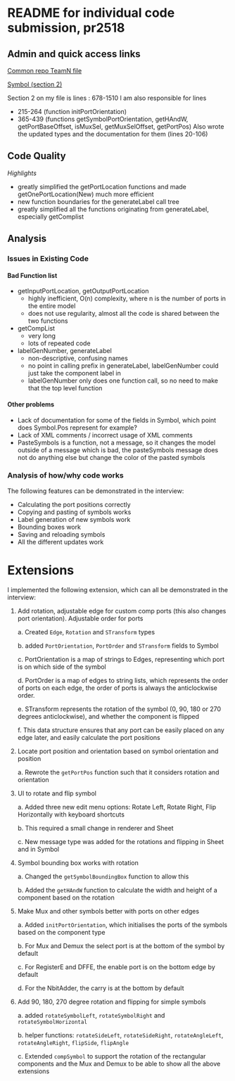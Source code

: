 # README for individual code submission, pr2518

## Admin and quick access links

[Common repo TeamN file](https://github.com/tomcl/hlp22docs/blob/main/Team9.md)

[Symbol (section 2)](src/renderer/drawblock/symbol.fs)

Section 2 on my file is lines : 678-1510
I am also responsible for lines 
* 215-264 (function initPortOrientation)
* 365-439 (functions getSymbolPortOrientation, getHAndW, getPortBaseOffset, isMuxSel, getMuxSelOffset, getPortPos)
Also wrote the updated types and the documentation for them (lines 20-106)


## Code Quality

*Highlights*

* greatly simplified the getPortLocation functions and made getOnePortLocation(New) much more efficient
* new function boundaries for the generateLabel call tree
* greatly simplified all the functions originating from generateLabel, especially getComplist


## Analysis

### Issues in Existing Code

#### Bad Function list

* getInputPortLocation, getOutputPortLocation 
    * highly inefficient, O(n) complexity, where n is the number of ports in the entire model
    * does not use regularity, almost all the code is shared between the two functions
* getCompList
    * very long
    * lots of repeated code
* labelGenNumber, generateLabel
    * non-descriptive, confusing names
    * no point in calling prefix in generateLabel, labelGenNumber could just take the component label in
    * labelGenNumber only does one function call, so no need to make that the top level function

#### Other problems

* Lack of documentation for some of the fields in Symbol, which point does Symbol.Pos represent for example?
* Lack of XML comments / incorrect usage of XML comments
* PasteSymbols is a function, not a message, so it changes the model outside of a message which is bad, the pasteSymbols message does not do anything else but change the color of the pasted symbols

### Analysis of how/why code works

The following features can be demonstrated in the interview:

* Calculating the port positions correctly
* Copying and pasting of symbols works
* Label generation of new symbols work
* Bounding boxes work
* Saving and reloading symbols
* All the different updates work

# Extensions

I implemented the following extension, which can all be demonstrated in the interview:

1. Add rotation, adjustable edge for custom comp ports (this also changes port
orientation). Adjustable order for ports

    a. Created `Edge`, `Rotation` and `STransform` types

    b. added `PortOrientation`, `PortOrder` and `STransform` fields to Symbol

    c. PortOrientation is a map of strings to Edges, representing which port is on which side of the symbol

    d. PortOrder is a map of edges to string lists, which represents the order of ports on each edge, the order of ports is always the anticlockwise order.

    e. STransform represents the rotation of the symbol (0, 90, 180 or 270 degrees anticlockwise), and whether the component is flipped

    f. This data structure ensures that any port can be easily placed on any edge later, and easily calculate the port positions

2. Locate port position and orientation based on symbol orientation and position

    a. Rewrote the `getPortPos` function such that it considers rotation and orientation
3. UI to rotate and flip symbol

    a. Added three new edit menu options: Rotate Left, Rotate Right, Flip Horizontally with keyboard shortcuts

    b. This required a small change in renderer and Sheet

    c. New message type was added for the rotations and flipping in Sheet and in Symbol

4. Symbol bounding box works with rotation

    a. Changed the `getSymbolBoundingBox` function to allow this

    b. Added the `getHAndW` function to calculate the width and height of a component based on the rotation

5. Make Mux and other symbols better with ports on other edges

    a. Added `initPortOrientation`, which initialises the ports of the symbols based on the component type

    b. For Mux and Demux the select port is at the bottom of the symbol by default

    c. For RegisterE and DFFE, the enable port is on the bottom edge by default

    d. For the NbitAdder, the carry is at the bottom by default

6. Add 90, 180, 270 degree rotation and flipping for simple symbols

    a. added `rotateSymbolLeft`, `rotateSymbolRight` and `rotateSymbolHorizontal`

    b. helper functions: `rotateSideLeft`, `rotateSideRight`, `rotateAngleLeft`, `rotateAngleRight`, `flipSide`, `flipAngle`

    c. Extended `compSymbol` to support the rotation of the rectangular components and the Mux and Demux to be able to show all the above extensions



